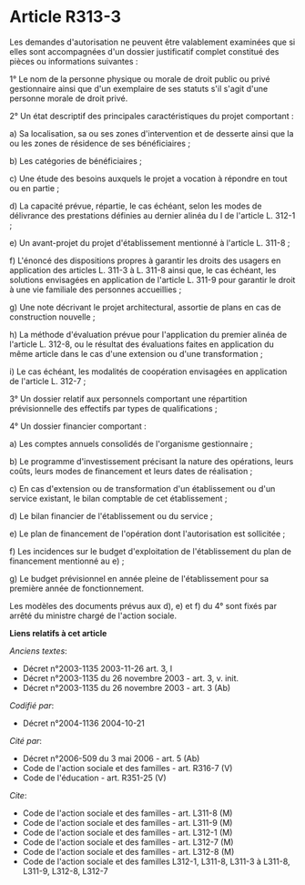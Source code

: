 # Article R313-3

Les demandes d'autorisation ne peuvent être valablement examinées que si elles sont accompagnées d'un dossier justificatif
complet constitué des pièces ou informations suivantes :

1° Le nom de la personne physique ou morale de droit public ou privé gestionnaire ainsi que d'un exemplaire de ses statuts
s'il s'agit d'une personne morale de droit privé.

2° Un état descriptif des principales caractéristiques du projet comportant :

a) Sa localisation, sa ou ses zones d'intervention et de desserte ainsi que la ou les zones de résidence de ses
bénéficiaires ;

b) Les catégories de bénéficiaires ;

c) Une étude des besoins auxquels le projet a vocation à répondre en tout ou en partie ;

d) La capacité prévue, répartie, le cas échéant, selon les modes de délivrance des prestations définies au dernier alinéa du
I de l'article L. 312-1 ;

e) Un avant-projet du projet d'établissement mentionné à l'article L. 311-8 ;

f) L'énoncé des dispositions propres à garantir les droits des usagers en application des articles L. 311-3 à L. 311-8 ainsi
que, le cas échéant, les solutions envisagées en application de l'article L. 311-9 pour garantir le droit à une vie familiale
des personnes accueillies ;

g) Une note décrivant le projet architectural, assortie de plans en cas de construction nouvelle ;

h) La méthode d'évaluation prévue pour l'application du premier alinéa de l'article L. 312-8, ou le résultat des évaluations
faites en application du même article dans le cas d'une extension ou d'une transformation ;

i) Le cas échéant, les modalités de coopération envisagées en application de l'article L. 312-7 ;

3° Un dossier relatif aux personnels comportant une répartition prévisionnelle des effectifs par types de qualifications ;

4° Un dossier financier comportant :

a) Les comptes annuels consolidés de l'organisme gestionnaire ;

b) Le programme d'investissement précisant la nature des opérations, leurs coûts, leurs modes de financement et leurs dates
de réalisation ;

c) En cas d'extension ou de transformation d'un établissement ou d'un service existant, le bilan comptable de cet
établissement ;

d) Le bilan financier de l'établissement ou du service ;

e) Le plan de financement de l'opération dont l'autorisation est sollicitée ;

f) Les incidences sur le budget d'exploitation de l'établissement du plan de financement mentionné au e) ;

g) Le budget prévisionnel en année pleine de l'établissement pour sa première année de fonctionnement.

Les modèles des documents prévus aux d), e) et f) du 4° sont fixés par arrêté du ministre chargé de l'action sociale.

**Liens relatifs à cet article**

_Anciens textes_:

  - Décret n°2003-1135 2003-11-26 art. 3, I
  - Décret n°2003-1135 du 26 novembre 2003 - art. 3, v. init.
  - Décret n°2003-1135 du 26 novembre 2003 - art. 3 (Ab)

_Codifié par_:

  - Décret n°2004-1136 2004-10-21

_Cité par_:

  - Décret n°2006-509 du 3 mai 2006 - art. 5 (Ab)
  - Code de l'action sociale et des familles - art. R316-7 (V)
  - Code de l'éducation - art. R351-25 (V)

_Cite_:

  - Code de l'action sociale et des familles - art. L311-8 (M)
  - Code de l'action sociale et des familles - art. L311-9 (M)
  - Code de l'action sociale et des familles - art. L312-1 (M)
  - Code de l'action sociale et des familles - art. L312-7 (M)
  - Code de l'action sociale et des familles - art. L312-8 (M)
  - Code de l'action sociale et des familles L312-1, L311-8, L311-3 à L311-8, L311-9, L312-8, L312-7
